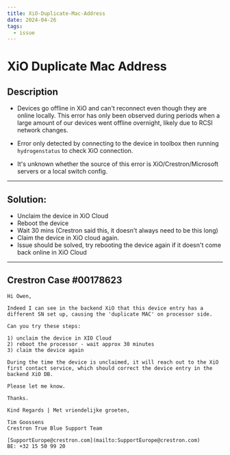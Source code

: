 ```yaml
---
title: XiO-Duplicate-Mac-Address
date: 2024-04-26
tags:
  - issue
---
```

# XiO Duplicate Mac Address

## Description

- Devices go offline in XiO and can't reconnect even though they are online locally. This error has only been observed during periods when a large amount of our devices went offline overnight, likely due to RCSI network changes.

- Error only detected by connecting to the device in toolbox then running `hydrogenstatus` to check XiO connection.

- It's unknown whether the source of this error is XiO/Crestron/Microsoft servers or a local switch config.

---
## Solution:

- Unclaim the device in XiO Cloud
- Reboot the device
- Wait 30 mins (Crestron said this, it doesn't always need to be this long)
- Claim the device in XiO cloud again.
- Issue should be solved, try rebooting the device again if it doesn't come back online in XiO Cloud

---

## Crestron Case #00178623

```
Hi Owen,  
  
Indeed I can see in the backend XiO that this device entry has a different SN set up, causing the 'duplicate MAC' on processor side.  
  
Can you try these steps:  
  
1) unclaim the device in XIO Cloud  
2) reboot the processor - wait approx 30 minutes  
3) claim the device again  
  
During the time the device is unclaimed, it will reach out to the XiO first contact service, which should correct the device entry in the backend XiO DB.  
  
Please let me know.  
  
Thanks.  
  
Kind Regards | Met vriendelijke groeten,  
  
Tim Goossens  
Crestron True Blue Support Team  
  
[SupportEurope@crestron.com](mailto:SupportEurope@crestron.com)  
BE: +32 15 50 99 20
```
